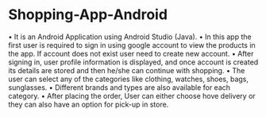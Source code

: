 # Shopping-App-Android
•	It is an Android Application using Android Studio (Java).
•	In this app the first user is required to sign in using google account to view the products in the app. If account does not exist user need to create new account.
•	After signing in, user profile information is displayed, and once account is created its details are stored and then he/she can continue with shopping.
•	The user can select any of the categories like clothing, watches, shoes, bags, sunglasses.
•	Different brands and types are also available for each category.
•	After placing the order, User can either choose hove delivery or they can also have an option for pick-up in store.
